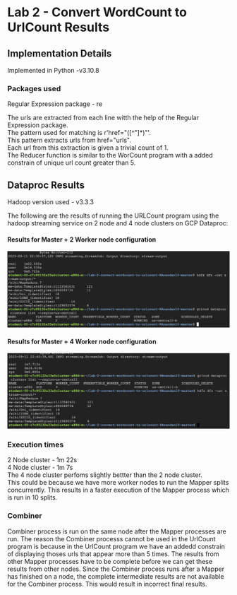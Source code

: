 # Lab 2 - Convert WordCount to UrlCount Results

## Implementation Details
Implemented in Python -v3.10.8

### Packages used
Regular Expression package - re  

The urls are extracted from each line witth the help of the Regular Expression package.  
The pattern used for matching is r'href="([^"]*)"'.  
This pattern extracts urls from href="urls".  
Each url from this extraction is given a trivial count of 1.  
The Reducer function is similar to the WorCount program with a added constrain of unique url count greater than 5.  

## Dataproc Results

Hadoop version used - v3.3.3

The following are the results of running the URLCount program using the hadoop streaming service on 2 node and 4 node clusters on GCP Dataproc:  
#### Results for Master + 2 Worker node configuration 
![Screen capture of 2 Node cluster](./results-2-node-cluster.png)

#### Results for Master + 4 Worker node configuration 
![Screen capture of 4 Node cluster](./results-4-node-cluster.png)

### Execution times
2 Node cluster - 1m 22s  
4 Node cluster - 1m 7s  
The 4 node cluster perfoms slightly bettter than the 2 node cluster.  
This could be because we have more worker nodes to run the Mapper splits concurrently. This results in a faster execution of the Mapper process which is run in 10 splits.  

### Combiner 
Combiner process is run on the same node after the Mapper processes are run. The reason the Combiner processs cannot be used in the UrlCount program is because in the UrlCount program we have an addedd constrain of displaying thoses urls that appear more than 5 times.  The results from other Mapper processes have to be complete before we can get these results from other nodes. Since the Combiner process runs after a Mapper has finished on a node, the complete intermediate results are not available for the Combiner process. This would result in incorrect final results.
